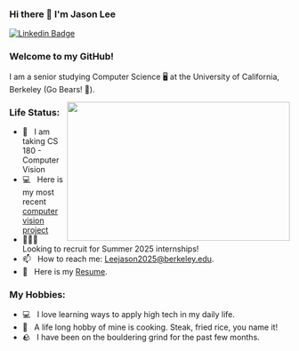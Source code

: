 ### Hi there 👋 I'm Jason Lee

[![Linkedin Badge](https://img.shields.io/badge/-LinkedIn-0e76a8?style=flat-square&logo=Linkedin&logoColor=white)](https://linkedin.com/in/leejason2025)

### Welcome to my GitHub!

I am a senior studying Computer Science 🖥️ at the University of California, Berkeley (Go Bears! 🐻).

<img align="right" height="250" width="400" alt="" src="https://media.tenor.com/lCP8U3IWX0wAAAAC/its-not-working-frame-order.gif" />

### Life Status:

- 🚀 &nbsp; I am taking CS 180 - Computer Vision
- 💻 &nbsp; Here is my most recent [computer vision project](https://leejason2025.github.io/1/index.html)
- 👨🏻‍💻 &nbsp; Looking to recruit for Summer 2025 internships!
- 📫 &nbsp; How to reach me: Leejason2025@berkeley.edu.
- 📝 &nbsp; Here is my [Resume](https://github.com/leejason2025/leejason2025/blob/main/Jason%20Lee%20Resume.pdf).

### My Hobbies:

- 💻 &nbsp; I love learning ways to apply high tech in my daily life.
- 🥩 &nbsp; A life long hobby of mine is cooking. Steak, fried rice, you name it!
- 🪨 &nbsp; I have been on the bouldering grind for the past few months.
